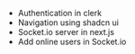 - Authentication in clerk
- Navigation using shadcn ui
- Socket.io server in next.js
- Add online users in Socket.io
